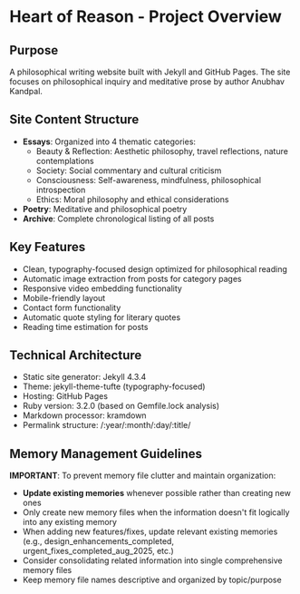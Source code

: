 # Heart of Reason - Project Overview

## Purpose
A philosophical writing website built with Jekyll and GitHub Pages. The site focuses on philosophical inquiry and meditative prose by author Anubhav Kandpal.

## Site Content Structure
- **Essays**: Organized into 4 thematic categories:
  - Beauty & Reflection: Aesthetic philosophy, travel reflections, nature contemplations
  - Society: Social commentary and cultural criticism 
  - Consciousness: Self-awareness, mindfulness, philosophical introspection
  - Ethics: Moral philosophy and ethical considerations
- **Poetry**: Meditative and philosophical poetry
- **Archive**: Complete chronological listing of all posts

## Key Features
- Clean, typography-focused design optimized for philosophical reading
- Automatic image extraction from posts for category pages
- Responsive video embedding functionality
- Mobile-friendly layout
- Contact form functionality
- Automatic quote styling for literary quotes
- Reading time estimation for posts

## Technical Architecture
- Static site generator: Jekyll 4.3.4
- Theme: jekyll-theme-tufte (typography-focused)
- Hosting: GitHub Pages
- Ruby version: 3.2.0 (based on Gemfile.lock analysis)
- Markdown processor: kramdown
- Permalink structure: /:year/:month/:day/:title/

## Memory Management Guidelines
**IMPORTANT**: To prevent memory file clutter and maintain organization:
- **Update existing memories** whenever possible rather than creating new ones
- Only create new memory files when the information doesn't fit logically into any existing memory
- When adding new features/fixes, update relevant existing memories (e.g., design_enhancements_completed, urgent_fixes_completed_aug_2025, etc.)
- Consider consolidating related information into single comprehensive memory files
- Keep memory file names descriptive and organized by topic/purpose